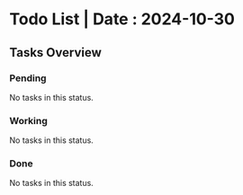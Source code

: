 # Todo List | Date : 2024-10-30 

## Tasks Overview

### Pending
No tasks in this status.

### Working
No tasks in this status.

### Done
No tasks in this status.

